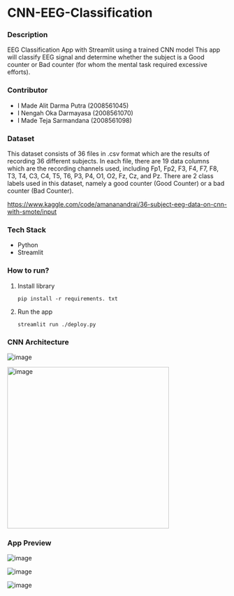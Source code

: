 # CNN-EEG-Classification

### Description

EEG Classification App with Streamlit using a trained CNN model
This app will classify EEG signal and determine whether the subject is a Good counter or Bad counter (for whom the mental task required excessive efforts).

### Contributor

- I Made Alit Darma Putra	(2008561045)
- I Nengah Oka Darmayasa 	(2008561070)
- I Made Teja Sarmandana	(2008561098)

### Dataset

This dataset consists of 36 files in .csv format which are the results of recording 36 different subjects. In each file, there are 19 data columns which are the recording channels used, including Fp1, Fp2, F3, F4, F7, F8, T3, T4, C3, C4, T5, T6, P3, P4, O1, O2, Fz, Cz, and Pz. There are 2 class labels used in this dataset, namely a good counter (Good Counter) or a bad counter (Bad Counter).

https://www.kaggle.com/code/amananandrai/36-subject-eeg-data-on-cnn-with-smote/input

### Tech Stack

- Python
- Streamlit

### How to run?

1. Install library

   ```
   pip install -r requirements. txt
   ```
3. Run the app
   
   ```
   streamlit run ./deploy.py
   ```

### CNN Architecture

![image](https://github.com/alitdarmaputra/CNN-EEG-Classification/assets/74844470/efb55af2-8490-418d-b94f-7e5e2f03fe54)

<img width="370" alt="image" src="https://github.com/alitdarmaputra/CNN-EEG-Classification/assets/74844470/04c908a9-8772-4875-af3b-220a30986bf5">

### App Preview

![image](https://github.com/alitdarmaputra/CNN-EEG-Classification/assets/74844470/2d83c243-c012-4083-8c22-a91982c62c15)

![image](https://github.com/alitdarmaputra/CNN-EEG-Classification/assets/74844470/6165af02-b14f-48ab-8465-1736e4fb8a00)

![image](https://github.com/alitdarmaputra/CNN-EEG-Classification/assets/74844470/9e8cd934-9009-4106-9bb7-8816449834f3)

